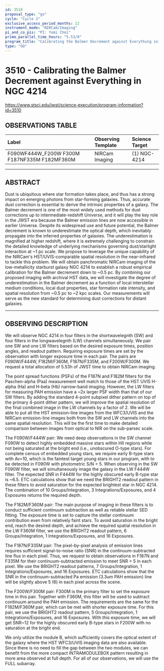 ```yaml
---
id: 3510
proposal_type: "go"
cycle: "Cycle 2"
exclusive_access_period_months: 12
instrument_mode: "NIRCam/Imaging"
pi_and_co_pis: "PI: Yumi Choi"
prime_parallel_time_hours: "5.53/0"
program_title: "Calibrating the Balmer Decrement against Everything in NGC 4214"
type: "GO"
---
```

# 3510 - Calibrating the Balmer Decrement against Everything in NGC 4214
https://www.stsci.edu/jwst/science-execution/program-information?id=3510
## OBSERVATIONS TABLE
| Label                                                   | Observing Template | Science Target |
| :------------------------------------------------------ | :----------------- | :------------- |
| F090WF444W\_F200W F300M F187NF335M F182MF360M | NIRCam Imaging     | (1) NGC-4214   |

---

## ABSTRACT

Dust is ubiquitous where star formation takes place, and thus has a strong impact on emerging photons from star-forming galaxies. Thus, accurate dust correction is essential to derive the intrinsic properties of a galaxy. The Balmer decrement is one of the most widely used methods for dust corrections up to intermediate-redshift Universe, and it will play the key role in the JWST era because the Balmer emission lines are now accessible in earlier Universe. Despite its widespread use and future potential, the Balmer decrement is known to underestimate the optical depth, which inevitably propagate into the inferred properties of galaxies. The underestimation is magnified at higher redshift, where it is extremely challenging to constrain the detailed knowledge of underlying mechanisms governing dust/starlight interaction at ~1 pc scale. We propose to leverage the unique capability of the NIRCam's HST/UVIS-comparable spatial resolution in the near-infrared to tackle this problem. We will obtain panchromatic NIRCam imaging of the low-metallicity starburst galaxy NGC 4214 to establish a robust empirical calibration for the Balmer decrement down to ~0.5 pc. By combining our proposed imaging with archival HST data, we will investigate the degree of underestimation in the Balmer decrement as a function of local interstellar medium conditions, local dust properties, star formation rate intensity, and spatial resolution from ~0.5 pc to ~2 kpc scales. Our measurements will serve as the new standard for determining dust corrections for distant galaxies.

---

## OBSERVING DESCRIPTION

We will observe NGC 4214 in four filters in the shortwavelegnth (SW) and four filters in the longwavelegnth (LW) channels simultaneously. We pair one SW and one LW filters based on the desired exposure times, position angles, and readout pattern. Requiring exposure times are set by the observation with longer exposure time in each pair. The pairs are F090W/F444W, F182M/F360M, F187N/F335M, and F200W/F300M. We request a total allocation of 5.53h of JWST time to obtain NIRCam imaging.

The point spread functions (PSFs) of the F187N and F182M filters for the Paschen-alpha (Paa) measurement well match to those of the HST UVIS H-alpha (Ha) and H-beta (Hb) narrow-band imaging. However, the LW filters for measuring PAH emission have a ~2x larger PSF width than that of our SW filters. By adding the standard 4-point subpixel dither pattern on top of the primary 4-point dither pattern, we will improve the spatial resolution of the final combined image in the LW channels by a factor of 2. We will be able to put all the HST emission-line images from the WFC3/UVIS and the NIRCam emission-line images both from the SW and LW channels into the same spatial resolution. This will be the first time to make detailed comparison between images from optical to NIR on the sub-parsec scale.

The F090W/F444W pair: We need deep observations in the SW channel F090W to detect highly embedded massive stars within HII regions while not being saturated at the bright end (i.e., unobscured O-type stars). For complete census of embedded young stars, we require early B-type stars with Av=10, which is the faintest target young stars in our program, with to be detected in F090W with photometric S/N > 5. When observing in the SW F090W filter, we will simultaneously image the galaxy in the LW F444W filter. The expected SNR in F444W for the highly obscured early B-type star is ~6.5. ETC calculations show that we need the BRIGHT2 readout pattern in these filters to avoid saturation for the expected brightest star in NGC 4214. The combination of 10 Groups/Integration, 3 Integrations/Exposures, and 4 Exposures returns the required depth.

The F182M/F360M pair: The main purpose of imaging in these filters is to conduct sufficient continuum subtraction as well as reliable stellar SED fitting. The exposure time is set to capture the stellar continuum contribution even from relatively faint stars. To avoid saturation in the bright end, reach the desired depth, and achieve the required spatial resolution in the LW F360M filter, we use the BRIGHT2 readout pattern, 6 Groups/Integration, 1 Integrations/Exposures, and 16 Exposures.

The F187N/F335M pair: The pixel-by-pixel analysis of emission lines requires sufficient signal-to-noise ratio (SNR) in the continuum-subtracted line flux in each pixel. Thus, we request to obtain observations in F187N and F335M for their continuum-subtracted emission to meet SNR > 5 in each pixel. We use the BRIGHT2 readout patterns, 7 Groups/Integration, 1 Integrations/Exposures, and 16 Exposures. ETC calculations show that the SNR in the continuum-subtracted Pa emission (3.3um PAH emission) line will be slightly above 5 (6) in each pixel across the scene.

The F200W/F300M pair: F300M is the primary filter to set the exposure time in this pair. Together with F360M, this filter will be used to subtract continuum around the PAH emission. The requirements are the same for the F182M/F360M pair, which can be met with shorter exposure time. For this pair, we use the BRIGHT2 readout pattern, 5 Groups/Integration, 1 Integrations/Exposures, and 16 Exposures. With this exposure time, we will get SNR~12 for the highly obscured early B-type stars in F200W with no saturation at the bright end.

We only utilize the module B, which sufficiently covers the optical extent of the galaxy where the HST WFC3/UVIS imaging data are also available. Since there is no need to fill the gap between the two modules, we can benefit from the more compact INTRAMODULEBOX pattern resulting in more area observed at full depth. For all of our observations, we will use the FULL subarray.